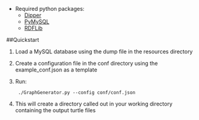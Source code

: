 * Required python packages:
    * [Dipper](https://github.com/monarch-initiative/dipper)
    * [PyMySQL](https://github.com/PyMySQL/PyMySQL)
    * [RDFLib](https://github.com/RDFLib/rdflib)
    
##Quickstart

1. Load a MySQL database using the dump file in the resources directory
2. Create a configuration file in the conf directory using the example_conf.json as a template
3. Run:

        ./GraphGenerator.py --config conf/conf.json

4. This will create a directory called out in your working directory containing the output turtle files
    


